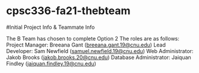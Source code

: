 # cpsc336-fa21-thebteam

#Initial Project Info & Teammate Info

The B Team has chosen to complete Option 2
The roles are as follows:
Project Manager: Breeana Gant (breeana.gant.19@cnu.edu)
Lead Developer: Sam Newfield (samuel.newfield.19@cnu.edu)
Web Administrator: Jakob Brooks (jakob.brooks.20@cnu.edu)
Database Administrator: Jaiquan Findley (jaiquan.findley.19@cnu.edu)


